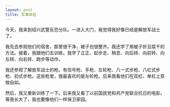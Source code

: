```yaml
---
layout: post
title: 军事体验
---
```



今天，我来到绍兴武警反恐分队。一进入大门，我觉得我好像已经是解放军战士了。

我先去参观他们的宿舍，那里很干净，被子也很整齐。我还学了用被子折豆腐干的方法。接着，我跟他们去训练。我学了立正、起步走、稍息、向后转、向前转、向左转、向右转、跑步等动作。

我还参观了解放军战士的枪。有信号枪、手枪、左轮枪、八一式步枪、八杠式步枪、初式步枪。这些枪里，我最喜欢的是左轮枪。后来我看他们在双杠、单杠上穿梭自如。

然后，我又重新训练了一下。后来我又看了以前国民党和共产党联合抗日的电影。等我长大了，我也要像他们一样保卫家园。

